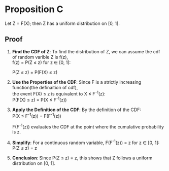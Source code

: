 # Proposition C

Let Z = F(X); then Z has a uniform distribution on [0, 1].

## Proof

1. **Find the CDF of Z**: To find the distribution of Z, we can assume the cdf of random varible Z is f(z), 
   <br>
   f(z) = P(Z ≤ z) for z ∈ [0, 1]:
   
   P(Z ≤ z) = P(F(X) ≤ z)

2. **Use the Properties of the CDF**: Since F is a strictly increasing function(the definaition of cdf),<br> the event F(X) ≤ z is equivalent to X ≤ F<sup>-1</sup>(z):
   <br>
   P(F(X) ≤ z) = P(X ≤ F<sup>-1</sup>(z))

3. **Apply the Definition of the CDF**: By the definition of the CDF:
   <br>
   P(X ≤ F<sup>-1</sup>(z)) = F(F<sup>-1</sup>(z))
   
   F(F<sup>-1</sup>(z)) evaluates the CDF at the point where the cumulative probability is z.

5. **Simplify**: For a continuous random variable, F(F<sup>-1</sup>(z)) = z for z ∈ [0, 1]:
   <br>
   P(Z ≤ z) = z

6. **Conclusion**: Since P(Z ≤ z) = z, this shows that Z follows a uniform distribution on [0, 1].
